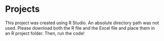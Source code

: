 # Projects
This project was created using R Studio.
An absolute directory path was not used.
Please download both the R file and the Excel file and place them in an R project folder.
Then, run the code!
